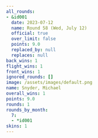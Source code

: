 ```yaml
---
all_rounds:
- &id001
  date: 2023-07-12
  name: Round 58 (Wed, July 12)
  official: true
  over_limit: false
  points: 9.0
  replaced_by: null
  replaces: null
back_wins: 1
flight_wins: 1
front_wins: 1
ignored_rounds: []
image: /assets/images/default.png
name: Snyder, Michael
overall_wins: 1
points: 9.0
rounds: 1
rounds_by_month:
  7:
  - *id001
skins: 1
---
```

